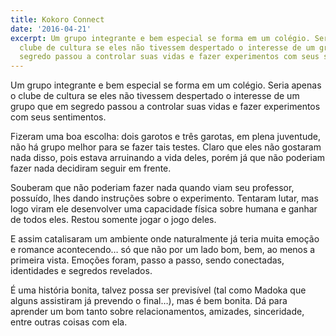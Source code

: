 ```yaml
---
title: Kokoro Connect
date: '2016-04-21'
excerpt: Um grupo integrante e bem especial se forma em um colégio. Seria apenas o
  clube de cultura se eles não tivessem despertado o interesse de um grupo que em
  segredo passou a controlar suas vidas e fazer experimentos com seus sentimentos.
---
```




Um grupo integrante e bem especial se forma em um colégio. Seria apenas o
clube de cultura se eles não tivessem despertado o interesse de um grupo
que em segredo passou a controlar suas vidas e fazer experimentos com seus
sentimentos.

Fizeram uma boa escolha: dois garotos e três garotas, em plena juventude,
não há grupo melhor para se fazer tais testes. Claro que eles não gostaram
nada disso, pois estava arruinando a vida deles, porém já que não poderiam
fazer nada decidiram seguir em frente.

Souberam que não poderiam fazer nada quando viam seu professor, possuído,
lhes dando instruções sobre o experimento. Tentaram lutar, mas logo viram
ele desenvolver uma capacidade física sobre humana e ganhar de todos eles.
Restou somente jogar o jogo deles.

E assim catalisaram um ambiente onde naturalmente já teria muita emoção e
romance acontecendo… só que não por um lado bom, bem, ao menos a primeira
vista. Emoções foram, passo a passo, sendo conectadas, identidades e
segredos revelados.

É uma história bonita, talvez possa ser previsível (tal como Madoka que
alguns assistiram já prevendo o final…), mas é bem bonita. Dá para aprender
um bom tanto sobre relacionamentos, amizades, sinceridade, entre outras
coisas com ela.